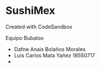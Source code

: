 # SushiMex
Created with CodeSandbox

Equipo Bubaloo

 - Dafne Anais Bolaños Morales 
 - Luis Carlos Mata Yañez 18550717
 - 